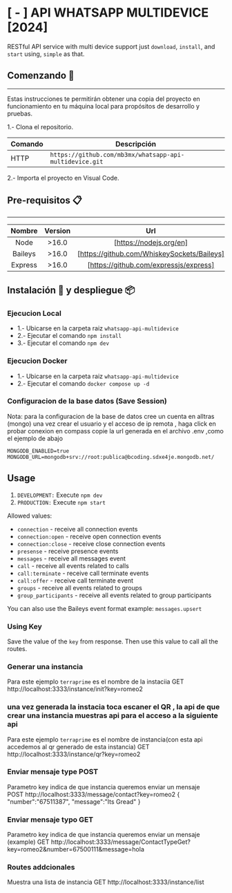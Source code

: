 # [ - ] API WHATSAPP MULTIDEVICE [2024]
 RESTful API service with multi device support just `download`, `install`, and `start` using, `simple` as that.

## Comenzando 🚀

---

Estas instrucciones te permitirán obtener una copia del proyecto en funcionamiento en tu máquina local para propósitos
de desarrollo y pruebas.

1.- Clona el repositorio.

| Comando | Descripción |
| --- | --- |
| HTTP | `https://github.com/mb3mx/whatsapp-api-multidevice.git` |


2.- Importa el proyecto en Visual Code.

## Pre-requisitos 📋
 
---

| Nombre | Version |Url |
|   :---:   |   :---:   |   :---:   |
|   Node    |   >16.0   | [https://nodejs.org/en] |
|   Baileys    |   >16.0   | [https://github.com/WhiskeySockets/Baileys] |
|   Express    |   >16.0   | [https://github.com/expressjs/express] |


## Instalación 🔧 y despliegue 📦

### Ejecucion Local

* 1.- Ubicarse en la carpeta raiz `whatsapp-api-multidevice`
* 2.- Ejecutar el comando `npm install`
* 3.- Ejecutar el comando `npm dev`

### Ejecucion Docker

* 1.- Ubicarse en la carpeta raiz `whatsapp-api-multidevice`
* 2.- Ejecutar el comando `docker compose up -d`
  
 

### Configuracion de la base datos (Save Session)
Nota: para la configuracion de la base de datos cree un cuenta en alltras (mongo)
una vez crear el usuario y el acceso de ip remota , haga click en probar
 conexion en compass copie la url generada en el archivo .env ,como el ejemplo de abajo 
```
MONGODB_ENABLED=true
MONGODB_URL=mongodb+srv://root:publica@bcoding.sdxe4je.mongodb.net/
```

## Usage

1. `DEVELOPMENT:` Execute `npm dev`
2. `PRODUCTION:` Execute `npm start`




Allowed values:

-   `connection` - receive all connection events
-   `connection:open` - receive open connection events
-   `connection:close` - receive close connection events
-   `presense` - receive presence events
-   `messages` - receive all messages event
-   `call` - receive all events related to calls
-   `call:terminate` - receive call terminate events
-   `call:offer` - receive call terminate event
-   `groups` - receive all events related to groups
-   `group_participants` - receive all events related to group participants

You can also use the Baileys event format example: `messages.upsert`



### Using Key

Save the value of the `key` from response. Then use this value to call all the routes.
### Generar una instancia 
Para este ejemplo `terraprime` es el nombre de la instaciia
GET http://localhost:3333/instance/init?key=romeo2

### una vez generada la instacia toca escaner el QR , la api de que crear una instancia muestras api para el acceso a la siguiente api
Para este ejemplo `terraprime` es el nombre de instancia(con esta api accedemos al qr generado de esta instancia)
GET http://localhost:3333/instance/qr?key=romeo2

### Enviar mensaje type POST
Parametro key indica de que instancia queremos enviar un mensaje  
POST http://localhost:3333/message/contact?key=romeo2
{   
   "number":"67511387",
   "message":"Its Gread"
}
### Enviar mensaje typo GET
Parametro key indica de que instancia queremos enviar un mensaje  (example)
GET
http://localhost:3333/message/ContactTypeGet?key=romeo2&number=67500111&message=hola

### Routes addcionales 
Muestra una lista de instancia 
GET http://localhost:3333/instance/list




